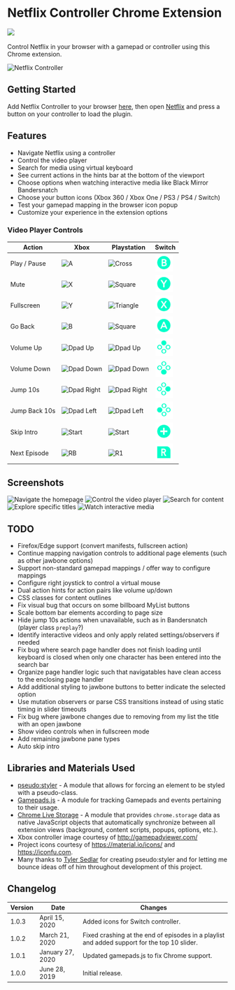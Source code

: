 # Netflix Controller Chrome Extension

[![](https://img.shields.io/chrome-web-store/v/kjgfkjidgcfgbabbhjephchohcghcdkf.svg)](https://chrome.google.com/webstore/detail/netflix-controller/kjgfkjidgcfgbabbhjephchohcghcdkf)

Control Netflix in your browser with a gamepad or controller using this Chrome extension.

![Netflix Controller](/webstore-assets/promo-large.png)

## Getting Started

Add Netflix Controller to your browser [here](https://chrome.google.com/webstore/detail/netflix-controller/kjgfkjidgcfgbabbhjephchohcghcdkf), then open [Netflix](https://www.netflix.com/browse) and press a button on your controller to load the plugin.

## Features

* Navigate Netflix using a controller
* Control the video player
* Search for media using virtual keyboard
* See current actions in the hints bar at the bottom of the viewport
* Choose options when watching interactive media like Black Mirror Bandersnatch
* Choose your button icons (Xbox 360 / Xbox One / PS3 / PS4 / Switch)
* Test your gamepad mapping in the browser icon popup
* Customize your experience in the extension options

### Video Player Controls

| Action | Xbox | Playstation | Switch |
|--------|------|-------------|--------|
| Play / Pause  | <img alt='A' src='static/buttons/Xbox%20One/XboxOne_A.png' width='40'>                   | <img alt='Cross' src='static/buttons/PS4/PS4_Cross.png' width='40'>           |<img alt='B' src='static/buttons/Switch/Switch_B.png' width='40'>                   |
| Mute          | <img alt='X' src='static/buttons/Xbox%20One/XboxOne_X.png' width='40'>                   | <img alt='Square' src='static/buttons/PS4/PS4_Square.png' width='40'>         |<img alt='Y' src='static/buttons/Switch/Switch_Y.png' width='40'>                   |
| Fullscreen    | <img alt='Y' src='static/buttons/Xbox%20One/XboxOne_Y.png' width='40'>                   | <img alt='Triangle' src='static/buttons/PS4/PS4_Triangle.png' width='40'>     |<img alt='X' src='static/buttons/Switch/Switch_X.png' width='40'>                   |
| Go Back       | <img alt='B' src='static/buttons/Xbox%20One/XboxOne_B.png' width='40'>                   | <img alt='Square' src='static/buttons/PS4/PS4_Square.png' width='40'>         |<img alt='A' src='static/buttons/Switch/Switch_A.png' width='40'>                   |
| Volume Up     | <img alt='Dpad Up' src='static/buttons/Xbox%20One/XboxOne_Dpad_Up.png' width='40'>       | <img alt='Dpad Up' src='static/buttons/PS4/PS4_Dpad_Up.png' width='40'>       |<img alt='Dpad Up' src='static/buttons/Switch/Switch_Dpad_Up.png' width='40'>       |
| Volume Down   | <img alt='Dpad Down' src='static/buttons/Xbox%20One/XboxOne_Dpad_Down.png' width='40'>   | <img alt='Dpad Down' src='static/buttons/PS4/PS4_Dpad_Down.png' width='40'>   |<img alt='Dpad Down' src='static/buttons/Switch/Switch_Dpad_Down.png' width='40'>   |
| Jump 10s      | <img alt='Dpad Right' src='static/buttons/Xbox%20One/XboxOne_Dpad_Right.png' width='40'> | <img alt='Dpad Right' src='static/buttons/PS4/PS4_Dpad_Right.png' width='40'> |<img alt='Dpad Right' src='static/buttons/Switch/Switch_Dpad_Right.png' width='40'> |
| Jump Back 10s | <img alt='Dpad Left' src='static/buttons/Xbox%20One/XboxOne_Dpad_Left.png' width='40'>   | <img alt='Dpad Left' src='static/buttons/PS4/PS4_Dpad_Left.png' width='40'>   |<img alt='Dpad Left' src='static/buttons/Switch/Switch_Dpad_Left.png' width='40'>   |
| Skip Intro    | <img alt='Start' src='static/buttons/Xbox%20One/XboxOne_Menu.png' width='40'>            | <img alt='Start' src='static/buttons/PS4/PS4_Options.png' width='40'>         |<img alt='Start' src='static/buttons/Switch/Switch_Plus.png' width='40'>            |
| Next Episode  | <img alt='RB' src='static/buttons/Xbox%20One/XboxOne_RB.png' width='40'>                 | <img alt='R1' src='static/buttons/PS4/PS4_R1.png' width='40'>                 |<img alt='R' src='static/buttons/Switch/Switch_R.png' width='40'>                 |

## Screenshots

![Navigate the homepage](/webstore-assets/screenshot-browse.jpg)
![Control the video player](/webstore-assets/screenshot-watch.jpg)
![Search for content](/webstore-assets/screenshot-search.jpg)
![Explore specific titles](/webstore-assets/screenshot-jawbone.jpg)
![Watch interactive media](/webstore-assets/screenshot-interactive.png)


## TODO
* Firefox/Edge support (convert manifests, fullscreen action)
* Continue mapping navigation controls to additional page elements (such as other jawbone options)
* Support non-standard gamepad mappings / offer way to configure mappings
* Configure right joystick to control a virtual mouse
* Dual action hints for action pairs like volume up/down
* CSS classes for content outlines
* Fix visual bug that occurs on some billboard MyList buttons
* Scale bottom bar elements according to page size
* Hide jump 10s actions when unavailable, such as in Bandersnatch (player class `preplay`?)
* Identify interactive videos and only apply related settings/observers if needed
* Fix bug where search page handler does not finish loading until keyboard is closed when only one character has been entered into the search bar
* Organize page handler logic such that navigatables have clean access to the enclosing page handler
* Add additional styling to jawbone buttons to better indicate the selected option
* Use mutation observers or parse CSS transitions instead of using static timing in slider timeouts
* Fix bug where jawbone changes due to removing from my list the title with an open jawbone
* Show video controls when in fullscreen mode
* Add remaining jawbone pane types
* Auto skip intro

## Libraries and Materials Used
* [pseudo:styler](https://github.com/TSedlar/pseudo-styler) - A module that allows for forcing an element to be styled with a pseudo-class.
* [Gamepads.js](https://github.com/FThompson/Gamepads.js) - A module for tracking Gamepads and events pertaining to their usage.
* [Chrome Live Storage](https://github.com/FThompson/ChromeLiveStorage) - A module that provides `chrome.storage` data as native JavaScript objects that automatically synchronize between all extension views (background, content scripts, popups, options, etc.).
* Xbox controller image courtesy of http://gamepadviewer.com/
* Project icons courtesy of https://material.io/icons/ and https://iconfu.com.
* Many thanks to [Tyler Sedlar](https://github.com/TSedlar) for creating pseudo:styler and for letting me bounce ideas off of him throughout development of this project.

## Changelog
| Version | Date | Changes |
|---------|------|---------|
| 1.0.3 | April 15, 2020 | Added icons for Switch controller. |
| 1.0.2 | March 21, 2020 | Fixed crashing at the end of episodes in a playlist and added support for the top 10 slider. |
| 1.0.1 | January 27, 2020 | Updated gamepads.js to fix Chrome support. |
| 1.0.0 | June 28, 2019 | Initial release.
